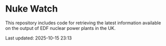 # Nuke Watch

This repository includes code for retrieving the latest information available on the output of EDF nuclear power plants in the UK.

Last updated: 2025-10-15 23:13